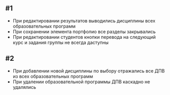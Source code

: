 #1
--

* При редактировании результатов выводились дисциплины всех образовательных программ
* При сохранении элемента портфолио все разделы закрывались
* При редактировании студентов кнопки перевода на следующий курс и задания группы не всегда даступны

#2
--

* При добавлении новой дисциплины по выбору отражались все ДПВ из всех образовательных программ
* При удалении образовательной программы ДПВ каскадно не удалялись
